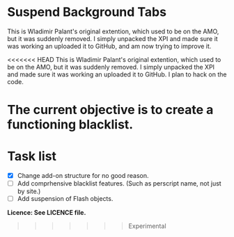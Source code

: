 Suspend Background Tabs
===============
This is Wladimir Palant's original extention, which used to be on the AMO, but it was suddenly removed. I simply unpacked the XPI and made sure it was working an uploaded it to GitHub, and am now trying to improve it. 

<<<<<<< HEAD
This is Wladimir Palant's original extention, which used to be on the AMO, but it was suddenly removed. I simply unpacked the XPI and made sure it was working an uploaded it to GitHub. I plan to hack on the code.

The current objective is to create a functioning blacklist. 
=======
Task list
===============
- [x] Change add-on structure for no good reason.
- [ ] Add comprhensive blacklist features. (Such as perscript name, not just by site.)
- [ ] Add suspension of Flash objects.

__Licence: See LICENCE file.__
>>>>>>> Experimental
